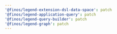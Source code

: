 ```yaml
---
'@finos/legend-extension-dsl-data-space': patch
'@finos/legend-application-query': patch
'@finos/legend-query-builder': patch
'@finos/legend-graph': patch
---
```

